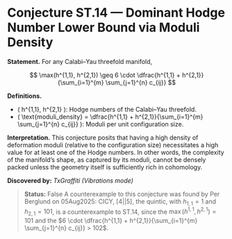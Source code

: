 # Conjecture ST.14 — Dominant Hodge Number Lower Bound via Moduli Density

**Statement.**
For any Calabi–Yau threefold manifold,

$$
\max(h^{1,1}, h^{2,1}) \geq 6 \cdot \dfrac{h^{1,1} + h^{2,1}}{\sum_{i=1}^{m} \sum_{j=1}^{n} c_{ij}}
$$

**Definitions.**

- \( h^{1,1}, h^{2,1} \): Hodge numbers of the Calabi–Yau threefold.
- \( \text{moduli\_density} = \dfrac{h^{1,1} + h^{2,1}}{\sum_{i=1}^{m} \sum_{j=1}^{n} c_{ij}} \): Moduli per unit configuration size.

**Interpretation.**
This conjecture posits that having a high density of deformation moduli (relative to the configuration size) necessitates a high value for at least one of the Hodge numbers. In other words, the complexity of the manifold’s shape, as captured by its moduli, cannot be densely packed unless the geometry itself is sufficiently rich in cohomology.

**Discovered by:** *TxGraffiti (Vibrations mode)*

> **Status:** <span class="badge status-refuted">False</span>
A counterexample to this conjecture was found by Per Berglund on 05Aug2025: CICY, [4||5], the quintic, with $h_{1,1}=1$ and $h_{2,1}=101$, is a counterexample to ST.14, since the $\max(h^{1,1}, h^{2,1})=101$ and the $6 \cdot \dfrac{h^{1,1} + h^{2,1}}{\sum_{i=1}^{m} \sum_{j=1}^{n} c_{ij}} > 102$.
